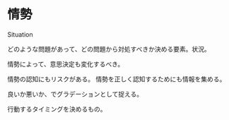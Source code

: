 # 情勢

Situation

どのような問題があって、どの問題から対処すべきか決める要素。状況。

情勢によって、意思決定も変化するべき。

情勢の認知にもリスクがある。
情勢を正しく認知するためにも情報を集める。

良いか悪いか、でグラデーションとして捉える。

行動するタイミングを決めるもの。
